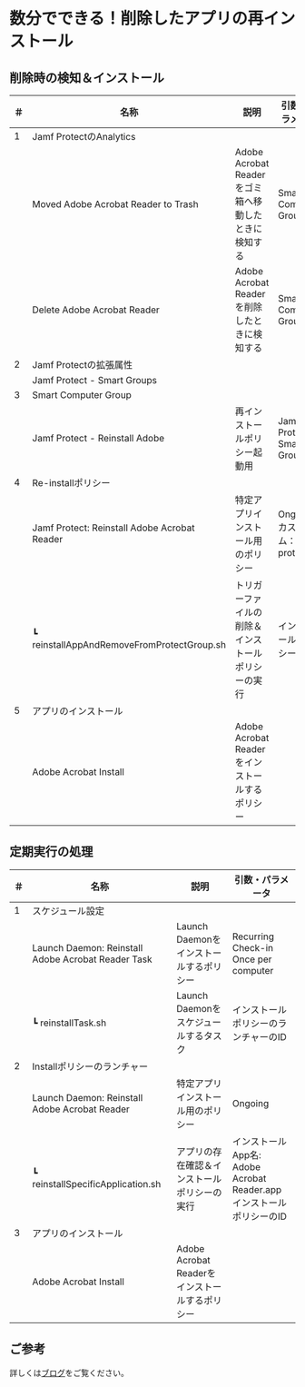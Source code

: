# 数分でできる！削除したアプリの再インストール

## 削除時の検知＆インストール
| ＃  | 名称 | 説明  | 引数・パラメータ |
| ------------- | ------------- | ------------- | ------------- |
| 1  | Jamf ProtectのAnalytics  |   |   |
|   | Moved Adobe Acrobat Reader to Trash  | Adobe Acrobat Readerをゴミ箱へ移動したときに検知する  | Smart Computer Group  |
|   | Delete Adobe Acrobat Reader  | Adobe Acrobat Readerを削除したときに検知する  | Smart Computer Group  |
| 2  | Jamf Protectの拡張属性  |   |   |
|   | Jamf Protect - Smart Groups  |   |   |
| 3 | Smart Computer Group  |   |  |
|   | Jamf Protect - Reinstall Adobe  | 再インストールポリシー起動用  | Jamf Protect - Smart Groups  |
| 4  | Re-installポリシー  |   |   |
|   | Jamf Protect: Reinstall Adobe Acrobat Reader  | 特定アプリインストール用のポリシー  | Ongoing<br />カスタム：protect  | 
|  | ┗ reinstallAppAndRemoveFromProtectGroup.sh  | トリガーファイルの削除＆インストールポリシーの実行  | インストールポリシーのID  |
| 5 | アプリのインストール  |   |  |
|   | Adobe Acrobat Install  | Adobe Acrobat Readerをインストールするポリシー  |  |

## 定期実行の処理
| ＃  | 名称 | 説明  | 引数・パラメータ |
| ------------- | ------------- | ------------- | ------------- |
| 1  | スケジュール設定  |   |   |
|   | Launch Daemon: Reinstall Adobe Acrobat Reader Task  | Launch Daemonをインストールするポリシー  | Recurring Check-in<br />Once per computer |
|  | ┗ reinstallTask.sh  | Launch Daemonをスケジュールするタスク | インストールポリシーのランチャーのID  |
| 2 | Installポリシーのランチャー  |   |   |
|   | Launch Daemon: Reinstall Adobe Acrobat Reader  | 特定アプリインストール用のポリシー  | Ongoing  |
|   | ┗ reinstallSpecificApplication.sh  | アプリの存在確認＆インストールポリシーの実行  | インストールApp名: Adobe Acrobat Reader.app<br />インストールポリシーのID  |
| 3 | アプリのインストール  |  |   |
|  | Adobe Acrobat Install  | Adobe Acrobat Readerをインストールするポリシー  |  |

## ご参考
詳しくは[ブログ](https://blog.magichat.jp/n/ndc716c568585)をご覧ください。
